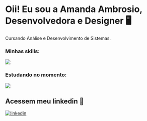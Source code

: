 <h1> Oii! Eu sou a Amanda Ambrosio, Desenvolvedora e Designer 🖥️</h1>
<p>Cursando Análise e Desenvolvimento de Sistemas.</p>
<h3>Minhas skills:</h1>
<a href="https://skillicons.dev">
  <img src="https://skillicons.dev/icons?i=html,css,js,bootstrap,git,github" />
</a>
<h3>Estudando no momento:</h1>
<a href="https://skillicons.dev">
  <img src="https://skillicons.dev/icons?i=react,nodejs,c,tailwind" />
</a>
<br>
<h2>Acessem meu linkedin 💙</h3>
<a href="https://www.linkedin.com/in/amanda-ambrosio-a8316a2a4/" target="_blank" rel="noopener noreferrer"><img align="center" alt="linkedin" src="https://img.shields.io/badge/LinkedIn-0077B5?style=for-the-badge&logo=linkedin&logoColor=white"></a>
